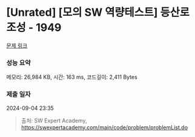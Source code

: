 # [Unrated] [모의 SW 역량테스트] 등산로 조성 - 1949 

[문제 링크](https://swexpertacademy.com/main/code/problem/problemDetail.do?contestProbId=AV5PoOKKAPIDFAUq) 

### 성능 요약

메모리: 26,984 KB, 시간: 163 ms, 코드길이: 2,411 Bytes

### 제출 일자

2024-09-04 23:35



> 출처: SW Expert Academy, https://swexpertacademy.com/main/code/problem/problemList.do